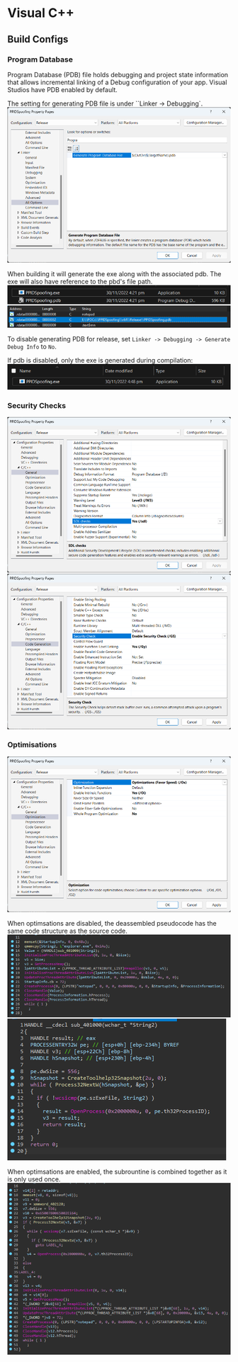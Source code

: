 # Visual C++

## Build Configs

### Program Database
Program Database (PDB) file holds debugging and project state information that allows incremental linking of a Debug configuration of your app. Visual Studios have PDB enabled by default.

The setting for generating PDB file is under ``Linker -> Debugging`.
![](20221130163650.png)

When building it will generate the exe along with the associated pdb. The exe will also have reference to the pbd's file path.
![](20221130163055.png)
![](20221130164804.png)

To disable generating PDB for release, set `Linker -> Debugging -> Generate Debug Info` to `No`.

If pdb is disabled, only the exe is generated during compilation:
![](20221130164846.png)

### Security Checks
![](20221130165820.png)
![](20221130165357.png)


### Optimisations
![](20221130173044.png)

When optimsations are disabled, the deassembled pseudocode has the same code structure as the source code. 
![](20221130173545.png)
![](20221130173602.png)

When optimsations are enabled, the subrountine is combined together as it is only used once.
![](20221130173454.png)

